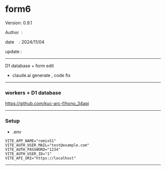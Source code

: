 ﻿# form6

 Version: 0.9.1

 Author  :

 date    : 2024/11/04

 update  :

***

D1 database + form edit

* claude.ai generate , code fix

***
### workers + D1 database

https://github.com/kuc-arc-f/hono_34api

***
### Setup
* .env

```
VITE_APP_NAME="remix51"
VITE_AUTH_USER_MAIL="test@example.com"
VITE_AUTH_PASSWORD="1234"
VITE_AUTH_USER_ID="1"
VITE_API_URI="https://localhost"
```

***
